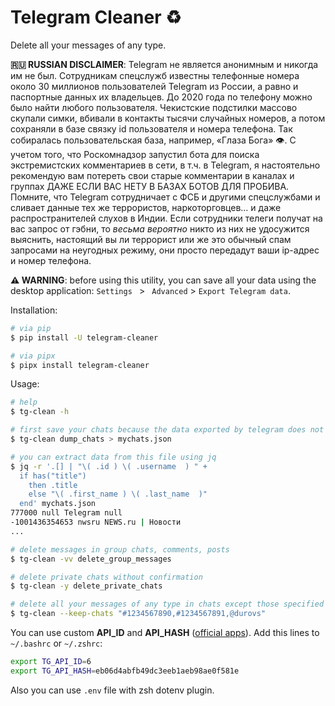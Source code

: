 # Telegram Cleaner ♻️

Delete all your messages of any type.

**🇷🇺 RUSSIAN DISCLAIMER**: Telegram не является анонимным и никогда им не был. Сотрудникам спецслужб известны телефонные номера около 30 миллионов пользователей Telegram из России, а равно и паспортные данных их владельцев. До 2020 года по телефону можно было найти любого пользователя. Чекистские подстилки массово скупали симки, вбивали в контакты тысячи случайных номеров, а потом сохраняли в базе связку id пользователя и номера телефона. Так собиралась пользовательская база, например, «Глаза Бога» 👁️. С учетом того, что Роскомнадзор запустил бота для поиска экстремистских комментариев в сети, в т.ч. в Telegram, я настоятельно рекомендую вам потереть свои старые комментарии в каналах и группах ДАЖЕ ЕСЛИ ВАС НЕТУ В БАЗАХ БОТОВ ДЛЯ ПРОБИВА. Помните, что Telegram сотрудничает с ФСБ и другими спецслужбами и сливает данные тех же террористов, наркоторговцев... и даже распространителей слухов в Индии. Если сотрудники телеги получат на вас запрос от гэбни, то _весьма вероятно_ никто из них не удосужится выяснить, настоящий вы ли террорист или же это обычный спам запросами на неугодных режиму, они просто передадут ваши ip-адрес и номер телефона.

**⚠️ WARNING**: before using this utility, you can save all your data using the desktop application: `Settings ` > ` Advanced` > `Export Telegram data`.

Installation:

```bash
# via pip
$ pip install -U telegram-cleaner

# via pipx
$ pipx install telegram-cleaner
```

Usage:

```bash
# help
$ tg-clean -h

# first save your chats because the data exported by telegram does not have information about group and user IDs
$ tg-clean dump_chats > mychats.json

# you can extract data from this file using jq
$ jq -r '.[] | "\( .id ) \( .username  ) " +
  if has("title")
    then .title
    else "\( .first_name ) \( .last_name  )"
  end' mychats.json
777000 null Telegram null
-1001436354653 nwsru NEWS.ru | Новости
...

# delete messages in group chats, comments, posts
$ tg-clean -vv delete_group_messages

# delete private chats without confirmation
$ tg-clean -y delete_private_chats

# delete all your messages of any type in chats except those specified
$ tg-clean --keep-chats "#1234567890,#1234567891,@durovs"
```

You can use custom **API_ID** and **API_HASH** ([official apps](https://telegra.ph/telegraph-01-31-6)). Add this lines to `~/.bashrc` or `~/.zshrc`:

```bash
export TG_API_ID=6
export TG_API_HASH=eb06d4abfb49dc3eeb1aeb98ae0f581e
```

Also you can use `.env` file with zsh dotenv plugin.
